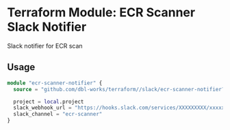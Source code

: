# Terraform Module: ECR Scanner Slack Notifier

Slack notifier for ECR scan


## Usage

```terraform
module "ecr-scanner-notifier" {
  source = "github.com/dbl-works/terraform//slack/ecr-scanner-notifier?ref=v2023.03.06"

  project = local.project
  slack_webhook_url = "https://hooks.slack.com/services/XXXXXXXXX/xxxxxxxxxxxxxxxxxxxxxxxxxxxxxxxxxxxx"
  slack_channel = "ecr-scanner"
}
```
